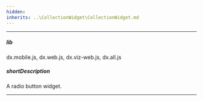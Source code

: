 ```yaml
---
hidden: 
inherits: ..\CollectionWidget\CollectionWidget.md
---
```

---
##### lib
dx.mobile.js, dx.web.js, dx.viz-web.js, dx.all.js

##### shortDescription
A radio button widget.

---
